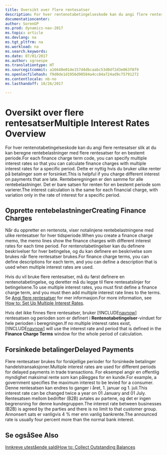 ```yaml
---
title: Oversikt over flere rentesatser
description: For hver rentenotabetingelseskode kan du angi flere rentesatser slik at du kan beregne rentebelastninger med flere rentesatser for en bestemt periode.
documentationcenter: 
author: SorenGP
ms.prod: dynamics-nav-2017
ms.topic: article
ms.devlang: na
ms.tgt_pltfrm: na
ms.workload: na
ms.search.keywords: 
ms.date: 07/01/2017
ms.author: sgroespe
ms.translationtype: HT
ms.sourcegitcommit: a16640e014e157d4dbcaabc53d0df2d3e063f8f9
ms.openlocfilehash: f9d0de1d1956d90584a4cc84a724ad9c75791272
ms.contentlocale: nb-no
ms.lasthandoff: 10/26/2017

---
```

# <a name="multiple-interest-rates-overview"></a><span data-ttu-id="72724-103">Oversikt over flere rentesatser</span><span class="sxs-lookup"><span data-stu-id="72724-103">Multiple Interest Rates Overview</span></span>
<span data-ttu-id="72724-104">For hver rentenotabetingelseskode kan du angi flere rentesatser slik at du kan beregne rentebelastninger med flere rentesatser for en bestemt periode.</span><span class="sxs-lookup"><span data-stu-id="72724-104">For each finance charge term code, you can specify multiple interest rates so that you can calculate finance charges with multiple interest rates for a specific period.</span></span> <span data-ttu-id="72724-105">Dette er nyttig hvis du bruker ulike renter på betalinger som er forsinket.</span><span class="sxs-lookup"><span data-stu-id="72724-105">This is helpful if you charge different interest on payments that are late.</span></span> <span data-ttu-id="72724-106">Renteberegningen er den samme for alle rentebelastninger. Det er bare satsen for renten for en bestemt periode som varierer.</span><span class="sxs-lookup"><span data-stu-id="72724-106">The interest calculation is the same for each financial charge, with variation only in the rate of interest for a specific period.</span></span>  

## <a name="creating-finance-charges"></a><span data-ttu-id="72724-107">Opprette rentebelastninger</span><span class="sxs-lookup"><span data-stu-id="72724-107">Creating Finance Charges</span></span>  
<span data-ttu-id="72724-108">Når du oppretter en rentenota, viser notalinjene rentebelastningene med ulike rentesatser for hver tidsperiode.</span><span class="sxs-lookup"><span data-stu-id="72724-108">When you create a finance charge memo, the memo lines show the finance charges with different interest rates for each time period.</span></span> <span data-ttu-id="72724-109">For rentenotabetingelser kan du definere beskrivelser for hver betingelse, og du kan definere en beskrivelse som brukes når flere rentesatser brukes.</span><span class="sxs-lookup"><span data-stu-id="72724-109">For finance charge terms, you can define descriptions for each term, and you can define a description that is used when multiple interest rates are used.</span></span>  

<span data-ttu-id="72724-110">Hvis du vil bruke flere rentesatser, må du først definere en rentenotabetingelse, og deretter må du legge til flere rentesatslinjer for betingelsene.</span><span class="sxs-lookup"><span data-stu-id="72724-110">To use multiple interest rates, you must first define a finance charge term, and you must then add multiple interest rate lines to the terms.</span></span> <span data-ttu-id="72724-111">Se [Angi flere rentesatser](how-to-set-up-multiple-interest-rates.md) for mer informasjon.</span><span class="sxs-lookup"><span data-stu-id="72724-111">For more information, see [How to: Set Up Multiple Interest Rates](how-to-set-up-multiple-interest-rates.md).</span></span>  

<span data-ttu-id="72724-112">Hvis det ikke finnes flere rentesatser, bruker [!INCLUDE[navnow](../../includes/navnow_md.md)] rentesatsen og perioden som er definert i **Rentenotabetingelser**-vinduet for hele perioden i beregningen.</span><span class="sxs-lookup"><span data-stu-id="72724-112">If no multiple interest rates exist, [!INCLUDE[navnow](../../includes/navnow_md.md)] will use the interest rate and period that is defined in the **Finance Charge Terms** window for the whole period of calculation.</span></span>  

## <a name="delayed-payments"></a><span data-ttu-id="72724-113">Forsinkede betalinger</span><span class="sxs-lookup"><span data-stu-id="72724-113">Delayed Payments</span></span>  
 <span data-ttu-id="72724-114">Flere rentesatser brukes for forskjellige perioder for forsinkede betalinger handelstransaksjoner.</span><span class="sxs-lookup"><span data-stu-id="72724-114">Multiple interest rates are used for different periods for delayed payments in trade transactions.</span></span> <span data-ttu-id="72724-115">For eksempel angir en offentlig myndighet maksimal rente som kan pålegges for en kunde.</span><span class="sxs-lookup"><span data-stu-id="72724-115">For example, a government specifies the maximum interest to be levied for a consumer.</span></span> <span data-ttu-id="72724-116">Denne rentesatsen kan endres to ganger i året, 1. januar og 1. juli.</span><span class="sxs-lookup"><span data-stu-id="72724-116">This interest rate can be changed twice a year on 01 January and 01 July.</span></span> <span data-ttu-id="72724-117">Rentesatsen mellom bedrifter (B2B) avtales av partene, og det er ingen begrensning for denne kundegruppen.</span><span class="sxs-lookup"><span data-stu-id="72724-117">The interest rate between businesses (B2B) is agreed by the parties and there is no limit to that customer group.</span></span> <span data-ttu-id="72724-118">Annonsert sats er vanligvis 4 % mer enn vanlig bankrente.</span><span class="sxs-lookup"><span data-stu-id="72724-118">The announced rate is usually four percent more than the normal bank interest.</span></span>  

## <a name="see-also"></a><span data-ttu-id="72724-119">Se også</span><span class="sxs-lookup"><span data-stu-id="72724-119">See Also</span></span>  
 [<span data-ttu-id="72724-120">Innkreve utestående saldi</span><span class="sxs-lookup"><span data-stu-id="72724-120">How to: Collect Outstanding Balances</span></span>](../../receivables-collect-outstanding-balances.md)

